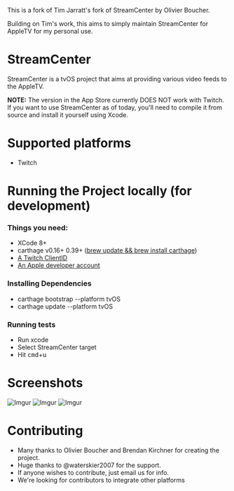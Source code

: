 This is a fork of Tim Jarratt's fork of StreamCenter by Olivier Boucher.

Building on Tim's work, this aims to simply maintain StreamCenter for AppleTV for my personal use.

# StreamCenter

StreamCenter is a tvOS project that aims at providing various video feeds to the AppleTV.  
  
**NOTE:** The version in the App Store currently DOES NOT work with Twitch. If you want to use
StreamCenter as of today, you'll need to compile it from source and install it yourself using Xcode.

# Supported platforms
* Twitch

# Running the Project locally (for development)

### Things you need:
* XCode 8+
* carthage v0.16+ 0.39+ ([brew update && brew install carthage](https://github.com/Carthage/Carthage))
* [A Twitch ClientID](https://www.twitch.tv/kraken/oauth2/clients/new)
* [An Apple developer account](https://developer.apple.com)

### Installing Dependencies
* carthage bootstrap --platform tvOS
* carthage update --platform tvOS

### Running tests
* Run xcode
* Select StreamCenter target
* Hit <kbd>cmd</kbd>+u

# Screenshots
![Imgur](http://i.imgur.com/mTZv9Iu.jpg)
![Imgur](http://i.imgur.com/MzOIAyz.jpg)
![Imgur](http://i.imgur.com/IhRWcT2.jpg)

# Contributing
* Many thanks to Olivier Boucher and Brendan Kirchner for creating the project.
* Huge thanks to @waterskier2007 for the support.  
* If anyone wishes to contribute, just email us for info.
* We're looking for contributors to integrate other platforms
